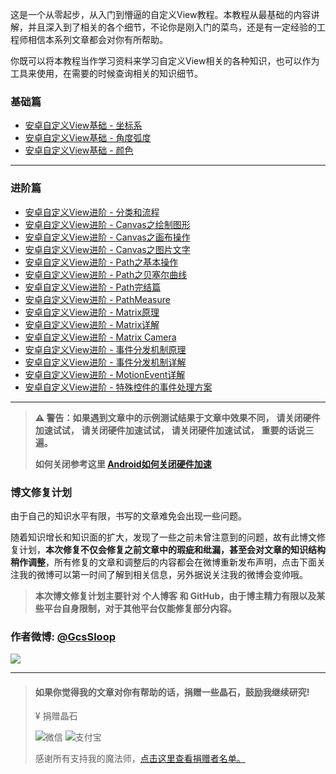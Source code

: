 

这是一个从零起步，从入门到懵逼的自定义View教程。本教程从最基础的内容讲解，并且深入到了相关的各个细节，不论你是刚入门的菜鸟，还是有一定经验的工程师相信本系列文章都会对你有所帮助。

你既可以将本教程当作学习资料来学习自定义View相关的各种知识，也可以作为工具来使用，在需要的时候查询相关的知识细节。

### 基础篇

*   [安卓自定义View基础 - 坐标系](http://www.gcssloop.com/customview/CoordinateSystem)
*   [安卓自定义View基础 - 角度弧度](http://www.gcssloop.com/customview/AngleAndRadian)
*   [安卓自定义View基础 - 颜色](http://www.gcssloop.com/customview/Color)

* * *

### 进阶篇

*   [安卓自定义View进阶 - 分类和流程](http://www.gcssloop.com/customview/CustomViewProcess)
*   [安卓自定义View进阶 - Canvas之绘制图形](http://www.gcssloop.com/customview/Canvas_BasicGraphics)
*   [安卓自定义View进阶 - Canvas之画布操作](http://www.gcssloop.com/customview/Canvas_Convert)
*   [安卓自定义View进阶 - Canvas之图片文字](http://www.gcssloop.com/customview/Canvas_PictureText)
*   [安卓自定义View进阶 - Path之基本操作](http://www.gcssloop.com/customview/Path_Basic)
*   [安卓自定义View进阶 - Path之贝塞尔曲线](http://www.gcssloop.com/customview/Path_Bezier)
*   [安卓自定义View进阶 - Path完结篇](http://www.gcssloop.com/customview/Path_Over)
*   [安卓自定义View进阶 - PathMeasure](http://www.gcssloop.com/customview/Path_PathMeasure)
*   [安卓自定义View进阶 - Matrix原理](http://www.gcssloop.com/customview/Matrix_Basic)
*   [安卓自定义View进阶 - Matrix详解](http://www.gcssloop.com/customview/Matrix_Method)
*   [安卓自定义View进阶 - Matrix Camera](http://www.gcssloop.com/customview/matrix-3d-camera)
*   [安卓自定义View进阶 - 事件分发机制原理](http://www.gcssloop.com/customview/dispatch-touchevent-theory)
*   [安卓自定义View进阶 - 事件分发机制详解](http://www.gcssloop.com/customview/dispatch-touchevent-source)
*   [安卓自定义View进阶 - MotionEvent详解](http://www.gcssloop.com/customview/motionevent)
*   [安卓自定义View进阶 - 特殊控件的事件处理方案](http://www.gcssloop.com/customview/touch-matrix-region)

* * *

> **⚠️ 警告：如果遇到文章中的示例测试结果于文章中效果不同，**
> **请关闭硬件加速试试，**
> **请关闭硬件加速试试，**
> **请关闭硬件加速试试，**
> **重要的话说三遍。**
> 
> **如何关闭参考这里 [Android如何关闭硬件加速](https://github.com/GcsSloop/AndroidNote/issues/7)**

### 博文修复计划

由于自己的知识水平有限，书写的文章难免会出现一些问题。

随着知识增长和知识面的扩大，发现了一些之前未曾注意到的问题，故有此博文修复计划，**本次修复不仅会修复之前文章中的瑕疵和纰漏，甚至会对文章的知识结构稍作调整**，所有修复的文章和调整后的内容都会在微博重新发布声明，点击下面关注我的微博可以第一时间了解到相关信息，另外据说关注我的微博会变帅哦。

> **本次博文修复计划主要针对 个人博客 和 GitHub，由于博主精力有限以及某些平台自身限制，对于其他平台仅能修复部分内容。**

### 作者微博: [@GcsSloop](http://weibo.com/GcsSloop)

[![](http://ww4.sinaimg.cn/large/005Xtdi2gw1f1qn89ihu3j315o0dwwjc.jpg)](http://www.gcssloop.com/info/about/)

* * *

> #### 如果你觉得我的文章对你有帮助的话，捐赠一些晶石，鼓励我继续研究!
> 
> ¥ 捐赠晶石 
> 
> ![微信](http://www.gcssloop.com/assets/images/wechat.png) ![支付宝](http://www.gcssloop.com/assets/images/alipay.png)
> 
> 感谢所有支持我的魔法师，[点击这里查看捐赠者名单。](http://www.gcssloop.com/contribute)
> 
